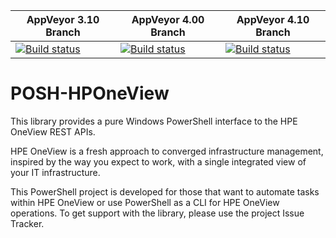 AppVeyor 3.10 Branch | AppVeyor 4.00 Branch | AppVeyor 4.10 Branch
-------------------- | -------------------- | ---------------------
[![Build status](https://ci.appveyor.com/api/projects/status/7aeeipw70yo0gbcm/branch/3.10?svg=true)](https://ci.appveyor.com/project/ChrisLynchHPE/posh-hponeview-34esg/branch/3.10) | [![Build status](https://ci.appveyor.com/api/projects/status/n4btdae2oaua0bra/branch/4.00?svg=true)](https://ci.appveyor.com/project/ChrisLynchHPE/posh-hponeview-cskif/branch/4.00) | [![Build status](https://ci.appveyor.com/api/projects/status/ubd52rrmholhuuwa/branch/4.10?svg=true)](https://ci.appveyor.com/project/ChrisLynchHPE/posh-hponeview-0fpb0/branch/4.10)


POSH-HPOneView
==============

This library provides a pure Windows PowerShell interface to the HPE OneView REST APIs.

 HPE OneView is a fresh approach to converged infrastructure management, inspired by the way you expect to work, with a single integrated view of your IT infrastructure.

 This PowerShell project is developed for those that want to automate tasks within HPE OneView or use PowerShell as a CLI for HPE OneView operations. To get support with the library, please use the project Issue Tracker.
